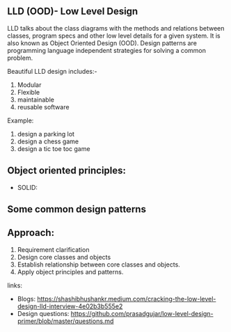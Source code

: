 ## LLD (OOD)- Low Level Design
LLD talks about the class diagrams with the methods and relations 
between classes, program specs and other low level details for a given
system. It is also known as Object Oriented Design (OOD). Design patterns are
programming language independent strategies for solving a common problem.

Beautiful LLD design includes:-
1. Modular
2. Flexible
3. maintainable 
4. reusable software

Example:
1. design a parking lot
2. design a chess game
3. design a tic toe toc game


## Object oriented principles:
* SOLID: 

## Some common design patterns 

## Approach:
1. Requirement clarification
2. Design core classes and objects
3. Establish relationship between core classes and objects.
4. Apply object principles and patterns.





links:
* Blogs: https://shashibhushankr.medium.com/cracking-the-low-level-design-lld-interview-4e02b3b555e2
* Design questions: https://github.com/prasadgujar/low-level-design-primer/blob/master/questions.md